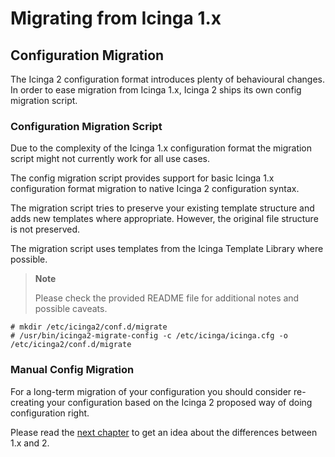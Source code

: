 # <a id="migrating-from-icinga-1x"></a> Migrating from Icinga 1.x

## <a id="configuration-migration"></a> Configuration Migration

The Icinga 2 configuration format introduces plenty of behavioural changes. In
order to ease migration from Icinga 1.x,
Icinga 2 ships its own config migration script.

### <a id="configuration-migration-script"></a> Configuration Migration Script

Due to the complexity of the Icinga 1.x configuration format the migration
script might not currently work for all use cases.

The config migration script provides support for basic Icinga 1.x
configuration format migration to native Icinga 2 configuration syntax.

The migration script tries to preserve your existing template structure and
adds new templates where appropriate. However, the original file structure is
not preserved.

The migration script uses templates from the Icinga Template Library where
possible.

> **Note**
>
> Please check the provided README file for additional notes and possible
> caveats.

    # mkdir /etc/icinga2/conf.d/migrate
    # /usr/bin/icinga2-migrate-config -c /etc/icinga/icinga.cfg -o /etc/icinga2/conf.d/migrate

### <a id="manual-config-migration"></a> Manual Config Migration

For a long-term migration of your configuration you should consider re-creating
your configuration based on the Icinga 2 proposed way of doing configuration right.

Please read the [next chapter](#differences-1x-2) to get an idea about the differences between 1.x and 2.
